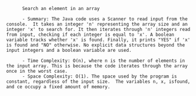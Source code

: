 
          Search an element in an array

          - Summary: The Java code uses a Scanner to read input from the console.  It takes an integer 'n' representing the array size and an integer 'x' to search for. It then iterates through 'n' integers read from input, checking if each integer is equal to 'x'. A boolean variable tracks whether 'x' is found. Finally, it prints "YES" if 'x' is found and "NO" otherwise. No explicit data structures beyond the input integers and a boolean variable are used.

          - Time Complexity: O(n), where n is the number of elements in the input array. This is because the code iterates through the array once in the worst case.
          - Space Complexity: O(1). The space used by the program is constant, regardless of the input size.  The variables n, x, isfound, and ce occupy a fixed amount of memory.
          